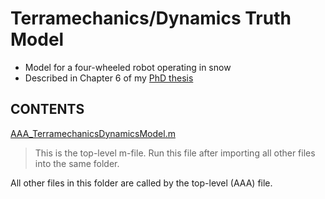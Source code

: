 # Terramechanics/Dynamics Truth Model
- Model for a four-wheeled robot operating in snow
- Described in Chapter 6 of my [PhD thesis](../Thesis_AustinLines_FINAL.pdf)


## CONTENTS
[AAA_TerramechanicsDynamicsModel.m](./AAA_TerramechanicsDynamicsModel.m)
> This is the top-level m-file. Run this file after importing all other files into the same folder.

All other files in this folder are called by the top-level (AAA) file.
